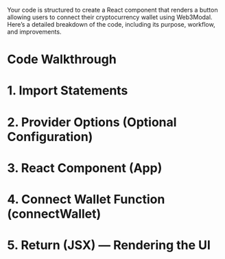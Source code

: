 Your code is structured to create a React component that renders a button allowing users to connect their cryptocurrency wallet using Web3Modal. Here’s a detailed breakdown of the code, including its purpose, workflow, and improvements.

# Code Walkthrough
# 1. Import Statements
<!--
import Web3Modal from "web3modal";
import { ethers } from "ethers";
Web3Modal: This import enables the Web3Modal library, which opens a modal to connect various cryptocurrency wallets like MetaMask, WalletConnect, etc.
ethers: This import brings in the ethers.js library, a JavaScript library commonly used for interacting with the Ethereum blockchain.
-->

# 2. Provider Options (Optional Configuration)
<!--
const providerOptions = {};
This empty object (providerOptions) is a placeholder for wallet configuration. If you want to support specific wallets or add custom options (e.g., WalletConnect), you would configure them here. For now, leaving it empty will still work, defaulting to basic options provided by Web3Modal.
-->

# 3. React Component (App)
<!--
function App() {
The App component is a functional React component, representing your entire application interface.
-->

# 4. Connect Wallet Function (connectWallet)
<!--
async function connectWallet() {
  try {
    let web3Modal = new Web3Modal({
      cacheProvider: false,
      providerOptions,
    });
    const web3ModalInstance = await web3Modal.connect();
    const web3ModalProvider = new ethers.providers.Web3Provider(web3ModalInstance);
    console.log(web3ModalProvider);
  } catch (error) {
    console.error("error");
  }
}
Initialize Web3Modal: The connectWallet function initializes Web3Modal with an object that specifies:

cacheProvider: false: This option prevents caching of the provider, so users have to reconnect each time they reload or reopen the app.
providerOptions: This is an optional object that defines specific wallet connection configurations (currently empty).
Connect to Wallet:

web3Modal.connect() opens the wallet selection modal, allowing users to choose a wallet and connect.
web3ModalInstance stores the selected wallet provider.
Wrap with Ethers.js Provider:

new ethers.providers.Web3Provider(web3ModalInstance) wraps the connected wallet provider using ethers.js, allowing you to interact with the blockchain through this provider instance.
console.log(web3ModalProvider); logs the provider instance to the console for debugging or further use in your app.
Error Handling:

The catch block logs "error" if an error occurs during the wallet connection process, which could happen if the user declines the wallet connection request or if there's an issue with Web3Modal.
-->

# 5. Return (JSX) — Rendering the UI

<!--
return (
  <div className="App">
    <header className="App-header">
      <h1>Web3Modal Connection</h1>
      <button onClick={connectWallet}>
        Connect Wallet
      </button>
    </header>
  </div>
);
The App component contains a header section with a title and a button labeled “Connect Wallet.”
The onClick event on the button triggers the connectWallet function, which opens the Web3Modal.
-->
